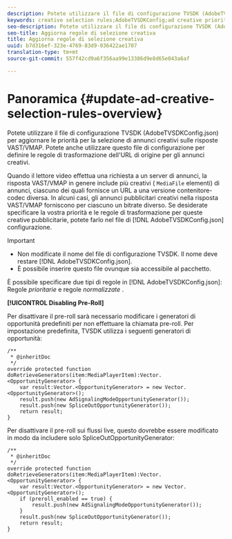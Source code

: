 ```yaml
---
description: Potete utilizzare il file di configurazione TVSDK (AdobeTVSDKConfig.json) per aggiornare le priorità per la selezione di annunci creativi sulle risposte VAST/VMAP. Potete anche utilizzare questo file di configurazione per definire le regole di trasformazione dell'URL di origine per gli annunci creativi.
keywords: creative selection rules;AdobeTVSDKConfig;ad creative priorities;transformation rules
seo-description: Potete utilizzare il file di configurazione TVSDK (AdobeTVSDKConfig.json) per aggiornare le priorità per la selezione di annunci creativi sulle risposte VAST/VMAP. Potete anche utilizzare questo file di configurazione per definire le regole di trasformazione dell'URL di origine per gli annunci creativi.
seo-title: Aggiorna regole di selezione creativa
title: Aggiorna regole di selezione creativa
uuid: b7d316ef-323e-4769-83d9-036422ae1707
translation-type: tm+mt
source-git-commit: 557f42cd9a6f356aa99e13386d9e8d65e043a6af

---
```



# Panoramica {#update-ad-creative-selection-rules-overview}

Potete utilizzare il file di configurazione TVSDK (AdobeTVSDKConfig.json) per aggiornare le priorità per la selezione di annunci creativi sulle risposte VAST/VMAP. Potete anche utilizzare questo file di configurazione per definire le regole di trasformazione dell&#39;URL di origine per gli annunci creativi.

Quando il lettore video effettua una richiesta a un server di annunci, la risposta VAST/VMAP in genere include più creativi ( `MediaFile` elementi) di annunci, ciascuno dei quali fornisce un URL a una versione contenitore-codec diversa. In alcuni casi, gli annunci pubblicitari creativi nella risposta VAST/VMAP forniscono per ciascuno un bitrate diverso. Se desiderate specificare la vostra priorità e le regole di trasformazione per queste creative pubblicitarie, potete farlo nel file di [!DNL AdobeTVSDKConfig.json] configurazione.

>[!IMPORTANT]
>
>* Non modificate il nome del file di configurazione TVSDK. Il nome deve restare [!DNL AdobeTVSDKConfig.json].
>* È possibile inserire questo file ovunque sia accessibile al pacchetto.
>



È possibile specificare due tipi di regole in [!DNL AdobeTVSDKConfig.json]: Regole *prioritarie* e regole *normalizzate* .

**[!UICONTROL Disabling Pre-Roll]**

Per disattivare il pre-roll sarà necessario modificare i generatori di opportunità predefiniti per non effettuare la chiamata pre-roll. Per impostazione predefinita, TVSDK utilizza i seguenti generatori di opportunità:

```
/** 
 * @inheritDoc 
 */ 
override protected function doRetrieveGenerators(item:MediaPlayerItem):Vector.<OpportunityGenerator> { 
    var result:Vector.<OpportunityGenerator> = new Vector.<OpportunityGenerator>(); 
    result.push(new AdSignalingModeOpportunityGenerator()); 
    result.push(new SpliceOutOpportunityGenerator()); 
    return result; 
} 
```

Per disattivare il pre-roll sui flussi live, questo dovrebbe essere modificato in modo da includere solo SpliceOutOpportunityGenerator:

```
/** 
 * @inheritDoc 
 */ 
override protected function doRetrieveGenerators(item:MediaPlayerItem):Vector.<OpportunityGenerator> { 
    var result:Vector.<OpportunityGenerator> = new Vector.<OpportunityGenerator>(); 
    if (preroll_enabled == true) { 
        result.push(new AdSignalingModeOpportunityGenerator()); 
    } 
    result.push(new SpliceOutOpportunityGenerator()); 
    return result; 
}
```
